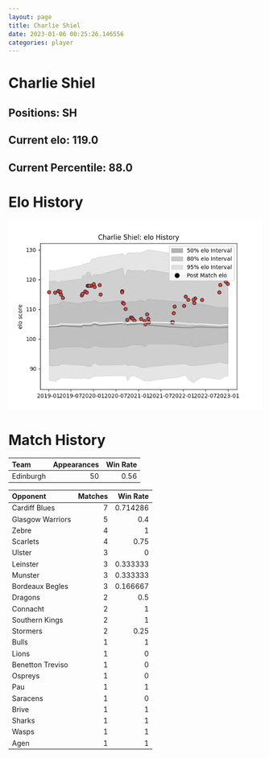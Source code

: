 ```yaml
---  
layout: page  
title: Charlie Shiel  
date: 2023-01-06 00:25:26.146556  
categories: player  
---
```

# Charlie Shiel

## Positions: SH

## Current elo: 119.0

## Current Percentile: 88.0

# Elo History


![elo history](history_CharlieShiel.png)
# Match History


| Team      |   Appearances |   Win Rate |
|:----------|--------------:|-----------:|
| Edinburgh |            50 |       0.56 |

| Opponent         |   Matches |   Win Rate |
|:-----------------|----------:|-----------:|
| Cardiff Blues    |         7 |   0.714286 |
| Glasgow Warriors |         5 |   0.4      |
| Zebre            |         4 |   1        |
| Scarlets         |         4 |   0.75     |
| Ulster           |         3 |   0        |
| Leinster         |         3 |   0.333333 |
| Munster          |         3 |   0.333333 |
| Bordeaux Begles  |         3 |   0.166667 |
| Dragons          |         2 |   0.5      |
| Connacht         |         2 |   1        |
| Southern Kings   |         2 |   1        |
| Stormers         |         2 |   0.25     |
| Bulls            |         1 |   1        |
| Lions            |         1 |   0        |
| Benetton Treviso |         1 |   0        |
| Ospreys          |         1 |   0        |
| Pau              |         1 |   1        |
| Saracens         |         1 |   0        |
| Brive            |         1 |   1        |
| Sharks           |         1 |   1        |
| Wasps            |         1 |   1        |
| Agen             |         1 |   1        |